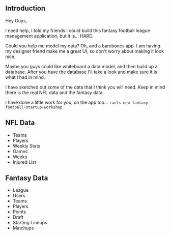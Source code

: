 ## Introduction

Hey Guys,

I need help, I told my friends I could build this fantasy football league
management application, but it is... HARD.

Could you help me model my data? Oh, and a barebones app. I am having my
designer friend make me a great UI, so don't worry about making it look nice.

Maybe you guys could like whiteboard a data model, and then build up a database.
After you have the database I'll take a look and make sure it is what I had in
mind.

I have sketched out some of the data that I think you will need. Keep in mind
there is the real NFL data and the fantasy data.

I have done a little work for you, on the app too...
`rails new fantasy-football-startup-workshop`

## NFL Data

- Teams
- Players
- Weekly Stats
- Games
- Weeks
- Injured List

## Fantasy Data

- League
- Users
- Teams
- Players
- Points
- Draft
- Starting Lineups
- Matchups
